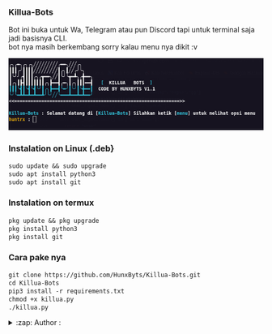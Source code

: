 ### Killua-Bots
Bot ini buka untuk Wa, Telegram atau pun Discord tapi untuk terminal saja jadi basisnya CLI.                                                               
bot nya masih berkembang sorry kalau menu nya dikit :v

<img src="https://github.com/HunxByts/Killua-Bots/blob/main/asset/KLUA.png"/>

### Instalation on Linux (.deb}
```
sudo update && sudo upgrade
sudo apt install python3
sudo apt install git
```

### Instalation on termux 
```
pkg update && pkg upgrade 
pkg install python3
pkg install git
```

### Cara pake nya 
```
git clone https://github.com/HunxByts/Killua-Bots.git
cd Killua-Bots
pip3 install -r requirements.txt
chmod +x killua.py
./killua.py
```

<details>
<summary>:zap: Author :</summary>
- <strong><a href="https://github.com/HunxByts">HunxByts</a></strong>
</details>

